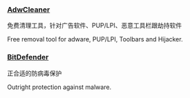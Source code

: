 ### [AdwCleaner](https://toolslib.net/downloads/viewdownload/1-adwcleaner/)

免费清理工具，针对广告软件、PUP/LPI、恶意工具栏跟劫持软件

Free removal tool for adware, PUP/LPI, Toolbars and Hijacker.

### [BitDefender](http://www.bitdefender.com/)

正合适的防病毒保护

Outright protection against malware.

